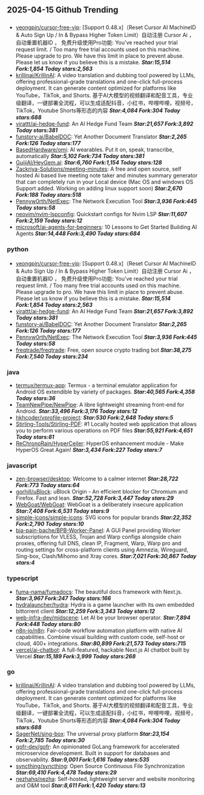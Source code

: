 ## 2025-04-15 Github Trending

### 
* [yeongpin/cursor-free-vip](https://github.com/yeongpin/cursor-free-vip): [Support 0.48.x]（Reset Cursor AI MachineID & Auto Sign Up / In & Bypass Higher Token Limit）自动注册 Cursor Ai ，自动重置机器ID ， 免费升级使用Pro功能: You've reached your trial request limit. / Too many free trial accounts used on this machine. Please upgrade to pro. We have this limit in place to prevent abuse. Please let us know if you believe this is a mistake. ***Star:15,514 Fork:1,854 Today stars:2,563***
* [krillinai/KrillinAI](https://github.com/krillinai/KrillinAI): A video translation and dubbing tool powered by LLMs, offering professional-grade translations and one-click full-process deployment. It can generate content optimized for platforms like YouTube，TikTok, and Shorts. 基于AI大模型的视频翻译和配音工具，专业级翻译，一键部署全流程，可以生成适配抖音，小红书，哔哩哔哩，视频号，TikTok，Youtube Shorts等形态的内容 ***Star:4,084 Fork:304 Today stars:688***
* [virattt/ai-hedge-fund](https://github.com/virattt/ai-hedge-fund): An AI Hedge Fund Team ***Star:21,657 Fork:3,892 Today stars:381***
* [funstory-ai/BabelDOC](https://github.com/funstory-ai/BabelDOC): Yet Another Document Translator ***Star:2,265 Fork:126 Today stars:177***
* [BasedHardware/omi](https://github.com/BasedHardware/omi): AI wearables. Put it on, speak, transcribe, automatically ***Star:5,102 Fork:734 Today stars:381***
* [GuijiAI/HeyGem.ai](https://github.com/GuijiAI/HeyGem.ai):  ***Star:6,760 Fork:1,154 Today stars:128***
* [Zackriya-Solutions/meeting-minutes](https://github.com/Zackriya-Solutions/meeting-minutes): A free and open source, self hosted Ai based live meeting note taker and minutes summary generator that can completely run in your Local device (Mac OS and windows OS Support added. Working on adding linux support soon) ***Star:2,670 Fork:188 Today stars:518***
* [Pennyw0rth/NetExec](https://github.com/Pennyw0rth/NetExec): The Network Execution Tool ***Star:3,936 Fork:445 Today stars:58***
* [neovim/nvim-lspconfig](https://github.com/neovim/nvim-lspconfig): Quickstart configs for Nvim LSP ***Star:11,607 Fork:2,159 Today stars:12***
* [microsoft/ai-agents-for-beginners](https://github.com/microsoft/ai-agents-for-beginners): 10 Lessons to Get Started Building AI Agents ***Star:14,448 Fork:3,490 Today stars:684***

### python
* [yeongpin/cursor-free-vip](https://github.com/yeongpin/cursor-free-vip): [Support 0.48.x]（Reset Cursor AI MachineID & Auto Sign Up / In & Bypass Higher Token Limit）自动注册 Cursor Ai ，自动重置机器ID ， 免费升级使用Pro功能: You've reached your trial request limit. / Too many free trial accounts used on this machine. Please upgrade to pro. We have this limit in place to prevent abuse. Please let us know if you believe this is a mistake. ***Star:15,514 Fork:1,854 Today stars:2,563***
* [virattt/ai-hedge-fund](https://github.com/virattt/ai-hedge-fund): An AI Hedge Fund Team ***Star:21,657 Fork:3,892 Today stars:381***
* [funstory-ai/BabelDOC](https://github.com/funstory-ai/BabelDOC): Yet Another Document Translator ***Star:2,265 Fork:126 Today stars:177***
* [Pennyw0rth/NetExec](https://github.com/Pennyw0rth/NetExec): The Network Execution Tool ***Star:3,936 Fork:445 Today stars:58***
* [freqtrade/freqtrade](https://github.com/freqtrade/freqtrade): Free, open source crypto trading bot ***Star:38,275 Fork:7,540 Today stars:234***

### java
* [termux/termux-app](https://github.com/termux/termux-app): Termux - a terminal emulator application for Android OS extendible by variety of packages. ***Star:40,565 Fork:4,358 Today stars:36***
* [TeamNewPipe/NewPipe](https://github.com/TeamNewPipe/NewPipe): A libre lightweight streaming front-end for Android. ***Star:33,496 Fork:3,176 Today stars:12***
* [hkhcoder/vprofile-project](https://github.com/hkhcoder/vprofile-project):  ***Star:530 Fork:2,648 Today stars:5***
* [Stirling-Tools/Stirling-PDF](https://github.com/Stirling-Tools/Stirling-PDF): #1 Locally hosted web application that allows you to perform various operations on PDF files ***Star:55,921 Fork:4,651 Today stars:81***
* [ReChronoRain/HyperCeiler](https://github.com/ReChronoRain/HyperCeiler): HyperOS enhancement module - Make HyperOS Great Again! ***Star:3,434 Fork:227 Today stars:7***

### javascript
* [zen-browser/desktop](https://github.com/zen-browser/desktop): Welcome to a calmer internet ***Star:28,722 Fork:773 Today stars:64***
* [gorhill/uBlock](https://github.com/gorhill/uBlock): uBlock Origin - An efficient blocker for Chromium and Firefox. Fast and lean. ***Star:52,728 Fork:3,447 Today stars:29***
* [WebGoat/WebGoat](https://github.com/WebGoat/WebGoat): WebGoat is a deliberately insecure application ***Star:7,408 Fork:6,531 Today stars:9***
* [simple-icons/simple-icons](https://github.com/simple-icons/simple-icons): SVG icons for popular brands ***Star:22,352 Fork:2,790 Today stars:10***
* [bia-pain-bache/BPB-Worker-Panel](https://github.com/bia-pain-bache/BPB-Worker-Panel): A GUI Panel providing Worker subscriptions for VLESS, Trojan and Warp configs alongside chain proxies, offering full DNS, clean IP, Fragment, Warp, Warp pro and routing settings for cross-platform clients using Amnezia, Wireguard, Sing-box, Clash/Mihomo and Xray cores. ***Star:7,021 Fork:30,867 Today stars:4***

### typescript
* [fuma-nama/fumadocs](https://github.com/fuma-nama/fumadocs): The beautiful docs framework with Next.js. ***Star:3,967 Fork:247 Today stars:166***
* [hydralauncher/hydra](https://github.com/hydralauncher/hydra): Hydra is a game launcher with its own embedded bittorrent client ***Star:12,259 Fork:3,343 Today stars:12***
* [web-infra-dev/midscene](https://github.com/web-infra-dev/midscene): Let AI be your browser operator. ***Star:7,894 Fork:448 Today stars:80***
* [n8n-io/n8n](https://github.com/n8n-io/n8n): Fair-code workflow automation platform with native AI capabilities. Combine visual building with custom code, self-host or cloud, 400+ integrations. ***Star:80,899 Fork:21,573 Today stars:715***
* [vercel/ai-chatbot](https://github.com/vercel/ai-chatbot): A full-featured, hackable Next.js AI chatbot built by Vercel ***Star:15,189 Fork:3,999 Today stars:268***

### go
* [krillinai/KrillinAI](https://github.com/krillinai/KrillinAI): A video translation and dubbing tool powered by LLMs, offering professional-grade translations and one-click full-process deployment. It can generate content optimized for platforms like YouTube，TikTok, and Shorts. 基于AI大模型的视频翻译和配音工具，专业级翻译，一键部署全流程，可以生成适配抖音，小红书，哔哩哔哩，视频号，TikTok，Youtube Shorts等形态的内容 ***Star:4,084 Fork:304 Today stars:688***
* [SagerNet/sing-box](https://github.com/SagerNet/sing-box): The universal proxy platform ***Star:23,154 Fork:2,785 Today stars:30***
* [gofr-dev/gofr](https://github.com/gofr-dev/gofr): An opinionated GoLang framework for accelerated microservice development. Built in support for databases and observability. ***Star:9,001 Fork:1,616 Today stars:535***
* [syncthing/syncthing](https://github.com/syncthing/syncthing): Open Source Continuous File Synchronization ***Star:69,410 Fork:4,478 Today stars:29***
* [nezhahq/nezha](https://github.com/nezhahq/nezha): Self-hosted, lightweight server and website monitoring and O&M tool ***Star:8,611 Fork:1,420 Today stars:13***

